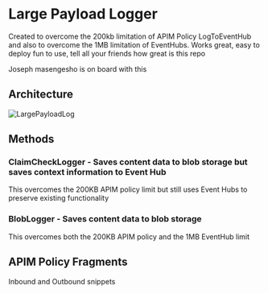 # Large Payload Logger
Created to overcome the 200kb limitation of APIM Policy LogToEventHub and also to overcome the 1MB limitation of EventHubs. Works great, easy to deploy fun to use, tell all your friends how great is this repo

Joseph masengesho is on board with this

## Architecture
![LargePayloadLog](https://github.com/ThePreston/Large-Payload-Logger/assets/84995595/8736b978-c08e-48cf-b0b9-20d190a4add6)



## Methods

### ClaimCheckLogger - Saves content data to blob storage but saves context information to Event Hub
This overcomes the 200KB APIM policy limit but still uses Event Hubs to preserve existing functionality

### BlobLogger - Saves content data to blob storage 
This overcomes both the 200KB APIM policy and the 1MB EventHub limit

## APIM Policy Fragments
Inbound and Outbound snippets
